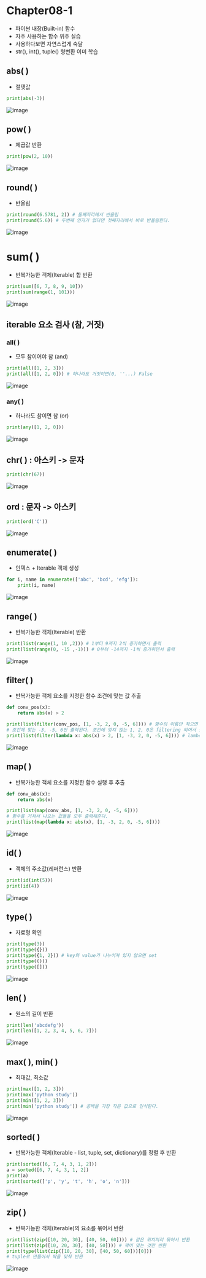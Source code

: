 # Chapter08-1
- 파이썬 내장(Built-in) 함수
- 자주 사용하는 함수 위주 실습
- 사용하다보면 자연스럽게 숙달
- str(), int(), tuple() 형변환 이미 학습

## abs( )
- 절댓값

```python
print(abs(-3))
```

![image](https://user-images.githubusercontent.com/121333241/217177122-4d74a884-d6de-4bae-ad98-84a49a7e69cc.png)

## pow( )
- 제곱값 반환

```python
print(pow(2, 10))
```

![image](https://user-images.githubusercontent.com/121333241/217177347-20030a0f-5d70-4937-a60d-604ca7768235.png)

## round( )
- 반올림

```python
print(round(6.5781, 2)) # 둘째자리에서 반올림
print(round(5.6)) # 두번째 인자가 없다면 첫째자리에서 바로 반올림한다.
```

![image](https://user-images.githubusercontent.com/121333241/217177466-5d25e864-103c-4b7a-b1a5-c89e8038da11.png)

# sum( )
- 반복가능한 객체(Iterable) 합 반환

```python
print(sum([6, 7, 8, 9, 10]))
print(sum(range(1, 101)))
```

![image](https://user-images.githubusercontent.com/121333241/217177587-5139b445-3749-4af4-bbb7-959387afd88e.png)

## iterable 요소 검사 (참, 거짓)

### all( ) 
- 모두 참이어야 참 (and)

```python
print(all([1, 2, 3])) 
print(all([1, 2, 0])) # 하나라도 거짓이면(0, ''...) False
```

![image](https://user-images.githubusercontent.com/121333241/217177728-93344d05-c905-4db3-9817-b517e0e3d4bc.png)

### any( )
- 하나라도 참이면 참 (or)

```python
print(any([1, 2, 0])) 
```

![image](https://user-images.githubusercontent.com/121333241/217177848-9db80f16-0da2-4c22-91aa-d2d23ac766b2.png)

## chr( ) : 아스키 -> 문자

```python
print(chr(67))
```

![image](https://user-images.githubusercontent.com/121333241/217177935-09bad358-229c-4a93-94a7-2f236c8af6da.png)

## ord : 문자 -> 아스키

```python
print(ord('C'))
```

![image](https://user-images.githubusercontent.com/121333241/217178010-2b48755c-ca1f-4dcf-93df-ccd55eb5f296.png)

## enumerate( )
- 인덱스 + Iterable 객체 생성

```python
for i, name in enumerate(['abc', 'bcd', 'efg']):
    print(i, name)
```

![image](https://user-images.githubusercontent.com/121333241/217178130-7e8286ea-994e-4f01-8e92-23cbd7b143be.png)

## range( )
- 반복가능한 객체(Iterable) 반환

```python
print(list(range(1, 10 ,2))) # 1부터 9까지 2씩 증가하면서 출력
print(list(range(0, -15 ,-1))) # 0부터 -14까지 -1씩 증가하면서 출력
```

![image](https://user-images.githubusercontent.com/121333241/217178252-4b13e5ac-6aa5-4e56-a27b-f101aaa13c19.png)

## filter( )
- 반복가능한 객체 요소를 지정한 함수 조건에 맞는 값 추출

```python
def conv_pos(x):
    return abs(x) > 2

print(list(filter(conv_pos, [1, -3, 2, 0, -5, 6]))) # 함수의 이름만 적으면 된다.
# 조건에 맞는 -3, -5, 6만 출력된다. 조건에 맞지 않는 1, 2, 0은 filtering 되어서 출력되지 않는다.
print(list(filter(lambda x: abs(x) > 2, [1, -3, 2, 0, -5, 6]))) # lambda식 사용
```

![image](https://user-images.githubusercontent.com/121333241/217178373-1dba6139-84e1-40c4-a9fd-fe9648c20bea.png)

## map( )
- 반복가능한 객체 요소를 지정한 함수 실행 후 추출

```python
def conv_abs(x):
    return abs(x)

print(list(map(conv_abs, [1, -3, 2, 0, -5, 6])))
# 함수를 거쳐서 나오는 값들을 모두 출력해준다.
print(list(map(lambda x: abs(x), [1, -3, 2, 0, -5, 6])))
```

![image](https://user-images.githubusercontent.com/121333241/217178516-25602e45-0c93-4094-8417-40a7f3cac066.png)

## id( )
- 객체의 주소값(레퍼런스) 반환

```python
print(id(int(5)))
print(id(4))
```

![image](https://user-images.githubusercontent.com/121333241/217178651-88c2378d-2264-45e1-906a-91ee5f2300ce.png)

## type( )
- 자료형 확인

```python
print(type(3))
print(type({}))
print(type({1, 2})) # key와 value가 나누어져 있지 않으면 set
print(type(()))
print(type([]))
```

![image](https://user-images.githubusercontent.com/121333241/217178789-53f889ae-5673-4884-a3e2-ef1678bf8279.png)

## len( ) 
- 원소의 길이 반환

```python
print(len('abcdefg'))
print(len([1, 2, 3, 4, 5, 6, 7]))
```

![image](https://user-images.githubusercontent.com/121333241/217179008-c7e6974e-e1f6-4e81-bdcf-a9132249c829.png)

## max( ), min( )
- 최대값, 최소값

```python
print(max([1, 2, 3]))
print(max('python study'))
print(min([1, 2, 3]))
print(min('python study')) # 공백을 가장 작은 값으로 인식한다.
```

![image](https://user-images.githubusercontent.com/121333241/217179110-bc4fe229-29d6-41d8-8fcf-69d194268f22.png)

## sorted( )
- 반복가능한 객체(Iterable - list, tuple, set, dictionary)를 정렬 후 반환

```python
print(sorted([6, 7, 4, 3, 1, 2]))
a = sorted([6, 7, 4, 3, 1, 2])
print(a)
print(sorted(['p', 'y', 't', 'h', 'o', 'n']))
```

![image](https://user-images.githubusercontent.com/121333241/217179234-a45b98b8-6a9d-484e-a320-93f752d9d9ca.png)

## zip( )
- 반복가능한 객체(Iterable)의 요소를 묶어서 반환

```python
print(list(zip([10, 20, 30], [40, 50, 60]))) # 같은 위치끼리 묶어서 반환
print(list(zip([10, 20, 30], [40, 50]))) # 짝이 맞는 것만 반환
print(type(list(zip([10, 20, 30], [40, 50, 60]))[0])) 
# tuple로 만들어서 짝을 맞춰 반환
```

![image](https://user-images.githubusercontent.com/121333241/217179389-b3bb6eca-84c4-4de7-9146-2cf95be6dbc4.png)
